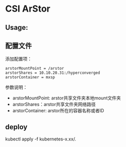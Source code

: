 # CSI ArStor

## Usage:

## 配置文件

添加配置项：

```
arstorMountPoint = /arstor
arstorShares = 10.10.20.31:/hyperconverged
arstorContainer = mxsp

```

参数说明：

* arstorMountPoint: arstor共享文件夹本地mount文件夹
* arstorShares：arstor共享文件夹网络路径
* arstorContainer: arstor所在的容器名称或者ID


## deploy

kubectl apply -f kubernetes-x.xx/.